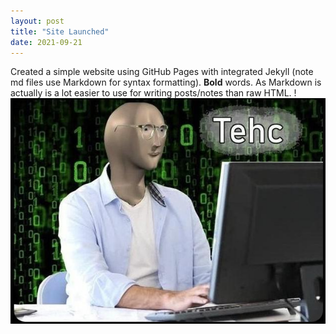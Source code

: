 ```yaml
---
layout: post
title: "Site Launched"
date: 2021-09-21
---
```

Created a simple website using GitHub Pages with integrated Jekyll (note md files use Markdown for syntax formatting).  **Bold** words.  As Markdown is actually is a lot easier to use for writing posts/notes than raw HTML.
!![tehc](/assets/tehc.jpg)
